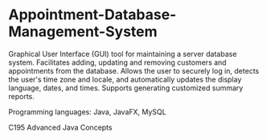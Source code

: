 # Appointment-Database-Management-System

Graphical User Interface (GUI) tool for maintaining a server database system. Facilitates adding, updating and removing customers and appointments from the database. Allows the user to securely log in, detects the user's time zone and locale, and automatically updates the display language, dates, and times. Supports generating customized summary reports.

Programming languages: Java, JavaFX, MySQL

C195 Advanced Java Concepts
